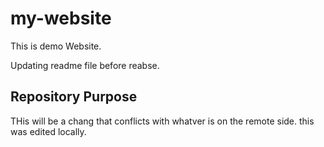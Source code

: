 # my-website

This is demo Website.

Updating readme file before reabse.



## Repository Purpose

THis will be a chang that conflicts with whatver is on the remote side.
this was edited locally.

